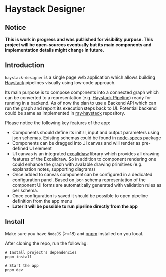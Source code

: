 # Haystack Designer

## Notice

**This is work in progress and was published for visibility purpose. This project will be open-sources eventually but its main components and implementation details might change in future.**

## Introduction

`haystack-designer` is a single page web application which allows building [Haystack](https://docs.haystack.deepset.ai/docs/intro) pipelines visually using low-code approach.

Its main purpose is to compose components into a connected graph which can be converted to a representation (e.g. [Haystack Pipeline](https://docs.haystack.deepset.ai/docs/serialization)) ready for running in a backend. As of now the plan to use a Backend API which can run the graph and report its execution steps back to UI. Potential backend could be same as implemented in [ray-haystack](https://github.com/prosto/ray-haystack) repository.

Please notice the following key features of the app:

- Components should define its initial, input and output parameters using json schemas. Existing schemas could be found in [node-specs](/packages/node-specs/src/specs/) package
- Components can be dragged into UI canvas and will render as pre-defined UI element
- UI canvas is an integrated [excalidraw](https://github.com/excalidraw/excalidraw) library which provides all drawing features of the Excalidraw. So in addition to component rendering one could enhance the graph with available drawing primitives (e.g. explanation notes, supporting diagrams)
- Once added to canvas component can be configured in a dedicated configuration panel. Based on json schema representation of the component UI forms are automatically generated with validation rules as per schema.
- Once configuration is saved it should be possible to open pipeline definition from the app menu
- **Later it will be possible to run pipeline directly from the app**

## Install

Make sure you have `NodeJS` (>=18) and [pnpm](https://pnpm.io/installation) installed on you local.

After cloning the repo, run the following:

```shell
# Install project's dependencies
pnpm install

# Start the app
pnpm dev
```
